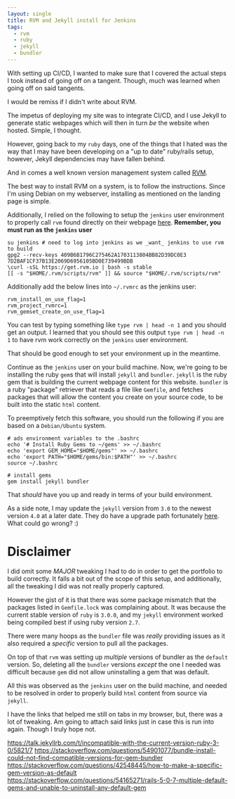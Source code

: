 ```yaml
---
layout: single
title: RVM and Jekyll install for Jenkins
tags:
  - rvm
  - ruby
  - jekyll
  - bundler
---
```


With setting up CI/CD, I wanted to make sure that I covered the actual steps I took instead of going off on a tangent. Though, much was learned when going off on said tangents.

I would be remiss if I didn't write about RVM.

The impetus of deploying my site was to integrate CI/CD, and I use Jekyll to generate static webpages which will then in turn _be_ the website when hosted. Simple, I thought.

However, going back to my `ruby` days, one of the things that I hated was the way that I may have been developing on a "up to date" ruby/rails setup, however, Jekyll dependencies may have fallen behind.

And in comes a well known version management system called [RVM](https://rvm.io).

The best way to install RVM on a system, is to follow the instructions. Since I'm using Debian on my webserver, installing as mentioned on the landing page is simple.

Additionally, I relied on the following to setup the `jenkins` user environment to properly call `rvm` found directly on their webpage [here](https://rvm.io/integration/jenkins). **Remember, you must run as the `jenkins` user**


```
su jenkins # need to log into jenkins as we _want_ jenkins to use rvm to build
gpg2 --recv-keys 409B6B1796C275462A1703113804BB82D39DC0E3 7D2BAF1CF37B13E2069D6956105BD0E739499BDB
\curl -sSL https://get.rvm.io | bash -s stable
[[ -s "$HOME/.rvm/scripts/rvm" ]] && source "$HOME/.rvm/scripts/rvm"
```

Additionally add the below lines into `~/.rvmrc` as the jenkins user:

```
rvm_install_on_use_flag=1
rvm_project_rvmrc=1
rvm_gemset_create_on_use_flag=1
```

You can test by typing something like `type rvm | head -n 1` and you should get an output. I learned that you should see this output `type rvm | head -n 1` to have rvm work correctly on the `jenkins` user environment.

That should be good enough to set your environment up in the meantime.

Continue as the `jenkins` user on your build machine. Now, we're going to be installing the ruby `gem`s that will install `jekyll` and `bundler`. `jekyll` is the ruby gem that is building the current webpage content for this website. `bundler` is a ruby "package" retriever that reads a file like `Gemfile`, and fetches packages that will allow the content you create on your source code, to be built into the static `html` content.

To preemptively fetch this software, you should run the following if you are based on a `Debian/Ubuntu` system.

```
# ads environment variables to the .bashrc
echo '# Install Ruby Gems to ~/gems' >> ~/.bashrc
echo 'export GEM_HOME="$HOME/gems"' >> ~/.bashrc
echo 'export PATH="$HOME/gems/bin:$PATH"' >> ~/.bashrc
source ~/.bashrc

# install gems
gem install jekyll bundler
```

That _should_ have you up and ready in terms of your build environment.

As a side note, I may update the `jekyll` version from `3.0` to the newest version `4.0` at a later date. They do have a upgrade path fortunately [here](https://jekyllrb.com/docs/upgrading/). What could go wrong? :)

# Disclaimer
I did omit some _MAJOR_ tweaking I had to do in order to get the portfolio to build correctly. It falls a bit out of the scope of this setup, and additionally, all the tweaking I did was not really properly captured.

However the gist of it is that there was some package mismatch that the packages listed in `Gemfile.lock` was complaining about. It was because the current stable version of `ruby` is `3.0.0`, and my `jekyll` environment worked being compiled best if using ruby version `2.7`.

There were many hoops as the `bundler` file was _really_ providing issues as it also required a _specific_ version to pull all the packages.

On top of that `rvm` was setting up _multiple_ versions of bundler as the `default` version. So, deleting all the `bundler` versions _except_ the one I needed was difficult because `gem` did not allow uninstalling a gem that was default.

All this was observed as the `jenkins` user on the build machine, and needed to be resolved in order to properly build `html` content from source via `jekyll`.

I have the links that helped me still on tabs in my browser, but, there was a lot of tweaking. Am going to attach said links just in case this is run into again. Though I truly hope not.

https://talk.jekyllrb.com/t/incompatible-with-the-current-version-ruby-3-0/5821/7
https://stackoverflow.com/questions/54901077/bundle-install-could-not-find-compatible-versions-for-gem-bundler
https://stackoverflow.com/questions/42548445/how-to-make-a-specific-gem-version-as-default
https://stackoverflow.com/questions/54165271/rails-5-0-7-multiple-default-gems-and-unable-to-uninstall-any-default-gem
